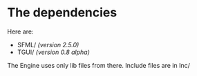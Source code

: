 # The dependencies
Here are:
* SFML/ _(version 2.5.0)_
* TGUI/ _(version 0.8 alpha)_

The Engine uses only lib files from there. Include files are in Inc/